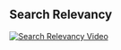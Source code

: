 ## Search Relevancy

[![Search Relevancy Video](/manual/images/Aspen-Discovery-Relevancy.png)](https://www.youtube.com/watch?v=bUpG7U_ciTA&list=PLV_OXyJ1D3Bjr49J9FQ3M0uNhiNv4E04f&index=4&t=0s)